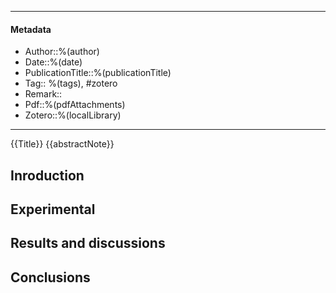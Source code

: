 ***
#### Metadata
- Author::%(author)
- Date::%(date)
- PublicationTitle::%(publicationTitle)
- Tag:: %(tags), #zotero
- Remark:: 
- Pdf::%(pdfAttachments)
- Zotero::%(localLibrary)
***

{{Title}}
{{abstractNote}}

## Inroduction

## Experimental

## Results and discussions

## Conclusions
